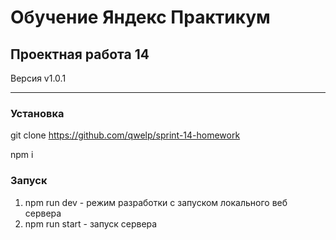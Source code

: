 # Обучение Яндекс Практикум

## Проектная работа 14

Версия v1.0.1

----------

### Установка
git clone https://github.com/qwelp/sprint-14-homework

npm i

### Запуск 
1. npm run dev - режим разработки с запуском локального веб сервера
4. npm run start - запуск сервера
